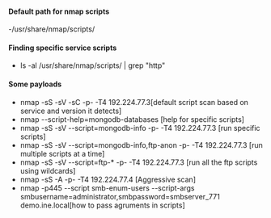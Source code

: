 #### Default path for nmap scripts
-/usr/share/nmap/scripts/
#### Finding specific service scripts
- ls -al /usr/share/nmap/scripts/ | grep "http"
#### Some payloads
- nmap -sS -sV -sC -p- -T4 192.224.77.3[default script scan based on service and version it detects]
- nmap --script-help=mongodb-databases [help for specific scripts]
- nmap -sS -sV --script=mongodb-info -p- -T4 192.224.77.3 [run specific scripts]
- nmap -sS -sV --script=mongodb-info,ftp-anon -p- -T4 192.224.77.3 [run multiple scripts at a time]
- nmap -sS -sV --script=ftp-* -p- -T4 192.224.77.3 [run all the ftp scripts using wildcards]
- nmap -sS -A -p- -T4 192.224.77.4 [Aggressive scan]
- nmap -p445 --script smb-enum-users --script-args smbusername=administrator,smbpassword=smbserver_771 demo.ine.local[how to pass agruments in scripts]



